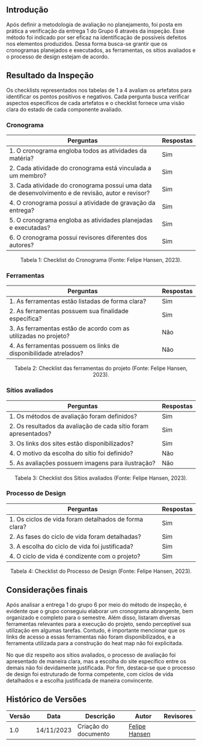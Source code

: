 ## Introdução 
Após definir a metodologia de avaliação no planejamento, foi posta em prática a verificação da entrega 1 do Grupo 6 através da inspeção. Esse método foi indicado por ser eficaz na identificação de possíveis defeitos nos elementos produzidos. Dessa forma busca-se grantir que os cronogramas planejados e executados, as ferramentas, os sítios avaliados e o processo de design estejam de acordo.

## Resultado da Inspeção

Os checklists representados nos tabelas de 1 a 4 avaliam os artefatos para identificar os pontos positivos e negativos. Cada pergunta busca verificar aspectos específicos de cada artefatos e o checklist fornece uma visão clara do estado de cada componente avaliado.

### Cronograma

| Perguntas                   |Respostas                   |                                 
| ------------------------    | -----------------------------
| 1. O cronograma engloba todos as atividades da matéria? |       Sim      | 
| 2. Cada atividade do cronograma está vinculada a um membro? |       Sim      |
| 3. Cada atividade do cronograma possui uma data de desenvolvimento e de revisão, autor e revisor? |       Sim      |
| 4. O cronograma possui a atividade de gravação da entrega? |       Sim      |
| 5. O cronograma engloba as atividades planejadas e executadas? |       Sim      |
| 6. O cronograma possui revisores diferentes dos autores? |       Sim      |


<div style="text-align: center">
    <p> Tabela 1: Checklist do Cronograma (Fonte: Felipe Hansen, 2023).</p>
</div>

### Ferramentas

| Perguntas                  |Respostas                   |                                 
| ------------------------ | -----------------------------
| 1. As ferramentas estão listadas de forma clara? |       Sim      | 
| 2. As ferramentas possuem sua finalidade específica? |       Sim      |
| 3. As ferramentas estão de acordo com as utilizadas no projeto? |       Não      |
| 4. As ferramentas possuem os links de disponibilidade atrelados? |       Não      |

<div style="text-align: center">
    <p> Tabela 2: Checklist das ferramentas do projeto (Fonte: Felipe Hansen, 2023).</p>
</div>

### Sítios avaliados
| Perguntas                  |Respostas                   |                                 
| ------------------------ | -----------------------------
| 1. Os métodos de avaliação foram definidos? |       Sim      | 
| 2. Os resultados da avaliação de cada sítio foram apresentados? |       Sim      |
| 3. Os links dos sites estão disponibilizados? |       Sim      |
| 4. O motivo da escolha do sítio foi definido? |       Não      |
| 5. As avaliações possuem imagens para ilustração? |       Não      |

<div style="text-align: center">
    <p> Tabela 3: Checklist dos Sítios avaliados (Fonte: Felipe Hansen, 2023).</p>
</div>


### Processo de Design
| Perguntas                  |Respostas                   |                                 
| ------------------------ | -----------------------------
| 1. Os ciclos de vida foram detalhados de forma clara? |       Sim      | 
| 2. As fases do ciclo de vida foram detalhadas? |       Sim      |
| 3. A escolha do ciclo de vida foi justificada? |       Sim      |
| 4. O ciclo de vida é condizente com o projeto? |       Sim      |

<div style="text-align: center">
    <p> Tabela 4: Checklist do Processo de Design (Fonte: Felipe Hansen, 2023).</p>
</div>

## Considerações finais

Após analisar a entrega 1 do grupo 6 por meio do método de inspeção, é evidente que o grupo conseguiu elaborar um cronograma abrangente, bem organizado e completo para o semestre. Além disso, listaram diversas ferramentas relevantes para a execução do projeto, sendo perceptível sua utilização em algumas tarefas. Contudo, é importante mencionar que os links de acesso a essas ferramentas não foram disponibilizados, e a ferramenta utilizada para a construção do heat map não foi explicitada.

No que diz respeito aos sítios avaliados, o processo de avaliação foi apresentado de maneira clara, mas a escolha do site específico entre os demais não foi devidamente justificada. Por fim, destaca-se que o processo de design foi estruturado de forma competente, com ciclos de vida detalhados e a escolha justificada de maneira convincente.
## Histórico de Versões

 Versão | Data       | Descrição                             | Autor                         | Revisores                         |
| ------ | ---------- | --------------------------------------- | ----------------------------- | ----------------------------- |
|    1.0   |   14/11/2023   |   Criação do documento |  [Felipe Hansen](https://github.com/FHansen98)| []()|
